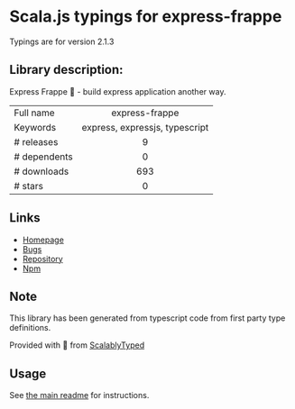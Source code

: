 
# Scala.js typings for express-frappe

Typings are for version 2.1.3

## Library description:
Express Frappe 🥤 - build express application another way.

|                    |                 |
| ------------------ | :-------------: |
| Full name          | express-frappe |
| Keywords           | express, expressjs, typescript |
| # releases         | 9 |
| # dependents       | 0 |
| # downloads        | 693 |
| # stars            | 0 |

## Links
- [Homepage](https://github.com/chanlito/express-frappe#readme)
- [Bugs](https://github.com/chanlito/express-frappe/issues)
- [Repository](https://github.com/chanlito/express-frappe)
- [Npm](https://www.npmjs.com/package/express-frappe)
    


## Note
This library has been generated from typescript code from first party type definitions.

Provided with :purple_heart: from [ScalablyTyped](https://github.com/oyvindberg/ScalablyTyped)

## Usage
See [the main readme](../../readme.md) for instructions.


